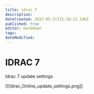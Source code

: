```yaml
---
title: idrac 7
description: 
dateCreated: 2022-05-21T15:28:21.146Z
published: true
editor: markdown
tags: 
dateModified: 
---
```

# IDRAC 7

Idrac 7 update settings

![[Idrac_Online_update_settings.png]]
